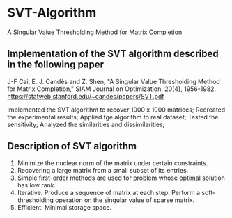 # SVT-Algorithm
A Singular Value Thresholding Method for Matrix Completion

## Implementation of the SVT algorithm described in the following paper

J-F Cai, E. J. Candès and Z. Shen, "A Singular Value Thresholding Method for Matrix Completion," SIAM Journal on Optimization, 20(4), 1956-1982.
https://statweb.stanford.edu/~candes/papers/SVT.pdf

Implemented the SVT algorithm to recover 1000 x 1000 matrices; 
Recreated the experimental results; 
Applied tge algorithm to real dataset;
Tested the sensitivity;
Analyzed the similarities and dissimilarities;

## Description of SVT algorithm

1. Minimize the nuclear norm of the matrix under certain constraints.
2. Recovering a large matrix from a small subset of its entries.
3. Simple first-order methods are used for problem whose optimal solution has low rank.
4. Iterative. Produce a sequence of matrix at each step. Perform a soft-thresholding operation on the singular value of sparse matrix.
5. Efficient. Minimal storage space. 


